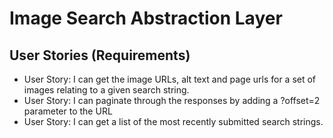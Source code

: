 # Image Search Abstraction Layer

## User Stories (Requirements)
* User Story: I can get the image URLs, alt text and page urls for a set of images relating to a given search string.
* User Story: I can paginate through the responses by adding a ?offset=2 parameter to the URL
* User Story: I can get a list of the most recently submitted search strings.
